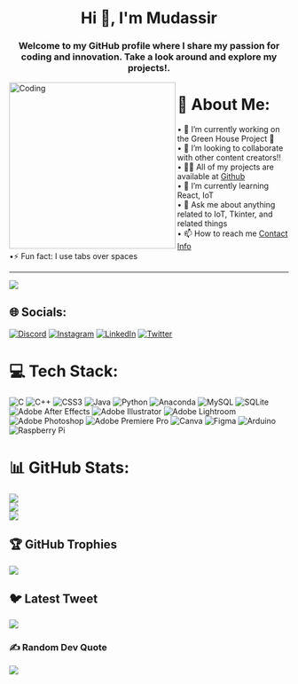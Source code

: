 <h1 align="center">Hi 👋, I'm Mudassir</h1>
<h3 align="center">Welcome to my GitHub profile where I share my passion for coding and innovation. Take a look around and explore my projects!.</h3>
<img align="left" alt="Coding" width="300" src="https://i.pinimg.com/originals/b9/e4/96/b9e4960c1476c78043d499d975f86cdb.gif">

# 💫 About Me:
• 🔭 I’m currently working on the Green House Project 🌴<br>• 👯 I’m looking to collaborate with other content creators!!<br>• 👨‍💻 All of my projects are available at [Github](https://github.com/itzmudassir?tab=repositories)<br>• 🌱 I’m currently learning React, IoT<br>• 💬 Ask me about anything related to IoT, Tkinter, and related things<br>• 📫 How to reach me [Contact Info](itzmudassir07@gmail.com)<br>•⚡ Fun fact: I use tabs over spaces

---
[![](https://visitcount.itsvg.in/api?id=itzmudassir&icon=7&color=0)](https://visitcount.itsvg.in)


## 🌐 Socials:
[![Discord](https://img.shields.io/badge/Discord-%237289DA.svg?logo=discord&logoColor=white)](https://discord.gg/Hardonite#5985) [![Instagram](https://img.shields.io/badge/Instagram-%23E4405F.svg?logo=Instagram&logoColor=white)](https://instagram.com/itzzmudassir) [![LinkedIn](https://img.shields.io/badge/LinkedIn-%230077B5.svg?logo=linkedin&logoColor=white)](https://linkedin.com/in/itzmudassir) [![Twitter](https://img.shields.io/badge/Twitter-%231DA1F2.svg?logo=Twitter&logoColor=white)](https://twitter.com/itzmudassir) 

# 💻 Tech Stack:
![C](https://img.shields.io/badge/c-%2300599C.svg?style=flat&logo=c&logoColor=white) ![C++](https://img.shields.io/badge/c++-%2300599C.svg?style=flat&logo=c%2B%2B&logoColor=white) ![CSS3](https://img.shields.io/badge/css3-%231572B6.svg?style=flat&logo=css3&logoColor=white) ![Java](https://img.shields.io/badge/java-%23ED8B00.svg?style=flat&logo=java&logoColor=white) ![Python](https://img.shields.io/badge/python-3670A0?style=flat&logo=python&logoColor=ffdd54) ![Anaconda](https://img.shields.io/badge/Anaconda-%2344A833.svg?style=flat&logo=anaconda&logoColor=white) ![MySQL](https://img.shields.io/badge/mysql-%2300f.svg?style=flat&logo=mysql&logoColor=white) ![SQLite](https://img.shields.io/badge/sqlite-%2307405e.svg?style=flat&logo=sqlite&logoColor=white) ![Adobe After Effects](https://img.shields.io/badge/Adobe%20After%20Effects-9999FF.svg?style=flat&logo=Adobe%20After%20Effects&logoColor=white) ![Adobe Illustrator](https://img.shields.io/badge/adobeillustrator-%23FF9A00.svg?style=flat&logo=adobeillustrator&logoColor=white) ![Adobe Lightroom](https://img.shields.io/badge/Adobe%20Lightroom-31A8FF.svg?style=flat&logo=Adobe%20Lightroom&logoColor=white) ![Adobe Photoshop](https://img.shields.io/badge/adobephotoshop-%2331A8FF.svg?style=flat&logo=adobephotoshop&logoColor=white) ![Adobe Premiere Pro](https://img.shields.io/badge/Adobe%20Premiere%20Pro-9999FF.svg?style=flat&logo=Adobe%20Premiere%20Pro&logoColor=white) ![Canva](https://img.shields.io/badge/Canva-%2300C4CC.svg?style=flat&logo=Canva&logoColor=white) 	![Figma](https://img.shields.io/badge/figma-%23F24E1E.svg?style=flat&logo=figma&logoColor=white) ![Arduino](https://img.shields.io/badge/-Arduino-00979D?style=flat&logo=Arduino&logoColor=white) ![Raspberry Pi](https://img.shields.io/badge/-RaspberryPi-C51A4A?style=flat&logo=Raspberry-Pi)
# 📊 GitHub Stats:
![](https://github-readme-stats.vercel.app/api?username=itzmudassir&theme=swift&hide_border=false&include_all_commits=true&count_private=true)<br/>
![](https://github-readme-streak-stats.herokuapp.com/?user=itzmudassir&theme=swift&hide_border=false)<br/>
![](https://github-readme-stats.vercel.app/api/top-langs/?username=itzmudassir&theme=swift&hide_border=false&include_all_commits=true&count_private=true&layout=compact)

## 🏆 GitHub Trophies
![](https://github-profile-trophy.vercel.app/?username=itzmudassir&theme=discord&no-frame=false&no-bg=false&margin-w=4)

## 🐦 Latest Tweet
[![](https://gtce.itsvg.in/api?username=itzmudassir)](https://github.com/VishwaGauravIn/github-twitter-card-embed)

### ✍️ Random Dev Quote
![](https://quotes-github-readme.vercel.app/api?type=vetical&theme=gruvbox)



<!-- Proudly created with GPRM ( https://gprm.itsvg.in ) -->
